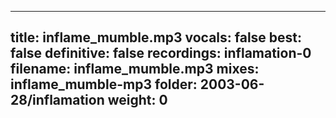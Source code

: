 
---
title: inflame_mumble.mp3
vocals: false
best: false
definitive: false
recordings: inflamation-0
filename: inflame_mumble.mp3
mixes: inflame_mumble-mp3
folder: 2003-06-28/inflamation
weight: 0
---
